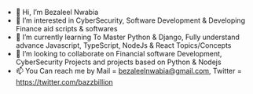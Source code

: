 - 👋 Hi, I’m Bezaleel Nwabia
- 👀 I’m interested in CyberSecurity, Software Development & Developing Finance aid scripts & softwares
- 🌱 I’m currently learning To Master Python & Django, Fully understand advance Javascript, TypeScript, NodeJs & React Topics/Concepts
- 💞️ I’m looking to collaborate on Financial software Development, CyberSecurity Projects and projects based on Python & Nodejs
- 📫 You Can reach me by Mail = bezaleelnwabia@gmail.com, Twitter = https://twitter.com/bazzbillion

<!---
emexbazz/emexbazz is a ✨ special ✨ repository because its `README.md` (this file) appears on your GitHub profile.
You can click the Preview link to take a look at your changes.
--->
